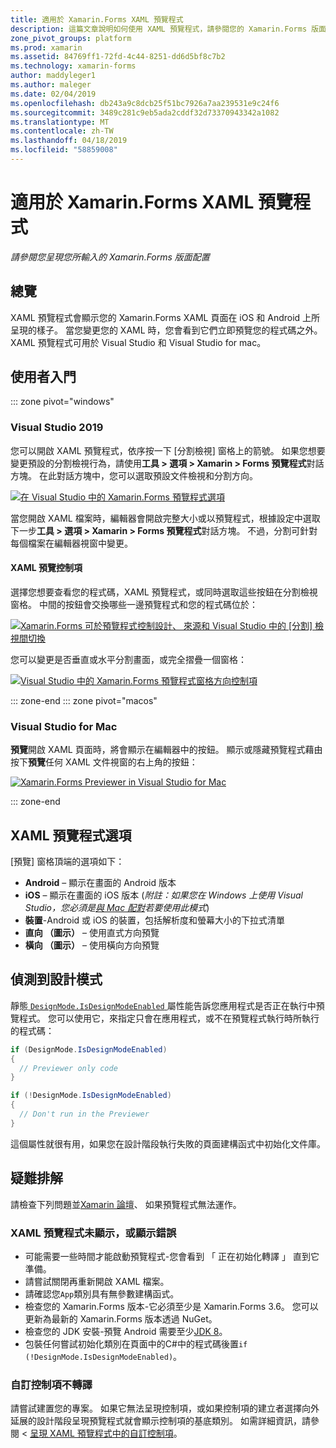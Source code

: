```yaml
---
title: 適用於 Xamarin.Forms XAML 預覽程式
description: 這篇文章說明如何使用 XAML 預覽程式，請參閱您的 Xamarin.Forms 版面配置呈現您輸入。 XAML 預覽程式可用於 Visual Studio 2019 和 Visual Studio 2019 for mac。
zone_pivot_groups: platform
ms.prod: xamarin
ms.assetid: 84769ff1-72fd-4c44-8251-dd6d5bf8c7b2
ms.technology: xamarin-forms
author: maddyleger1
ms.author: maleger
ms.date: 02/04/2019
ms.openlocfilehash: db243a9c8dcb25f51bc7926a7aa239531e9c24f6
ms.sourcegitcommit: 3489c281c9eb5ada2cddf32d73370943342a1082
ms.translationtype: MT
ms.contentlocale: zh-TW
ms.lasthandoff: 04/18/2019
ms.locfileid: "58859008"
---
```

# <a name="xaml-previewer-for-xamarinforms"></a>適用於 Xamarin.Forms XAML 預覽程式

_請參閱您呈現您所輸入的 Xamarin.Forms 版面配置_

## <a name="overview"></a>總覽

XAML 預覽程式會顯示您的 Xamarin.Forms XAML 頁面在 iOS 和 Android 上所呈現的樣子。 當您變更您的 XAML 時，您會看到它們立即預覽您的程式碼之外。 XAML 預覽程式可用於 Visual Studio 和 Visual Studio for mac。

## <a name="getting-started"></a>使用者入門

::: zone pivot="windows"

### <a name="visual-studio-2019"></a>Visual Studio 2019

您可以開啟 XAML 預覽程式，依序按一下 [分割檢視] 窗格上的箭號。 如果您想要變更預設的分割檢視行為，請使用**工具 > 選項 > Xamarin > Forms 預覽程式**對話方塊。 在此對話方塊中，您可以選取預設文件檢視和分割方向。

[![在 Visual Studio 中的 Xamarin.Forms 預覽程式選項](xaml-previewer-images/xamlp-options-vs-sm.png "選項在 Visual Studio 中的 Xamarin.Forms 預覽程式")](xaml-previewer-images/xamlp-options-vs-lg.png#lightbox)

當您開啟 XAML 檔案時，編輯器會開啟完整大小或以預覽程式，根據設定中選取 下一步**工具 > 選項 > Xamarin > Forms 預覽程式**對話方塊。 不過，分割可針對每個檔案在編輯器視窗中變更。

#### <a name="xaml-preview-controls"></a>XAML 預覽控制項

選擇您想要查看您的程式碼，XAML 預覽程式，或同時選取這些按鈕在分割檢視 窗格。 中間的按鈕會交換哪些一邊預覽程式和您的程式碼位於：

[![Xamarin.Forms 可於預覽程式控制設計、 來源和 Visual Studio 中的 [分割] 檢視間切換](xaml-previewer-images/xamlp-controls-splitview-vs-sm.png "Xamarin.Forms 預覽程式控制項加入設計、 來源和 Visual Studio 中的 [分割] 檢視之間切換")](xaml-previewer-images/xamlp-controls-splitview-vs-lg.png#lightbox)

您可以變更是否垂直或水平分割畫面，或完全摺疊一個窗格：

[![Visual Studio 中的 Xamarin.Forms 預覽程式窗格方向控制項](xaml-previewer-images/xamlp-controls-orientation-vs-sm.png "Visual Studio 中的 Xamarin.Forms 預覽程式窗格方向控制項")](xaml-previewer-images/xamlp-controls-orientation-vs-lg.png#lightbox)

::: zone-end
::: zone pivot="macos"

### <a name="visual-studio-for-mac"></a>Visual Studio for Mac

**預覽**開啟 XAML 頁面時，將會顯示在編輯器中的按鈕。 顯示或隱藏預覽程式藉由按下**預覽**任何 XAML 文件視窗的右上角的按鈕：

[![Xamarin.Forms Previewer in Visual Studio for Mac](xaml-previewer-images/xamlp-list-sml.png "Xamarin.Forms Previewer in Visual Studio for Mac")](xaml-previewer-images/xamlp-list.png#lightbox)

::: zone-end

## <a name="xaml-previewer-options"></a>XAML 預覽程式選項

[預覽] 窗格頂端的選項如下：

* **Android** – 顯示在畫面的 Android 版本
* **iOS** – 顯示在畫面的 iOS 版本 (*附註：如果您在 Windows 上使用 Visual Studio，您必須是[與 Mac 配對](~/ios/get-started/installation/windows/connecting-to-mac/index.md)若要使用此模式*)
* **裝置**-Android 或 iOS 的裝置，包括解析度和螢幕大小的下拉式清單
* **直向 （圖示）** – 使用直式方向預覽
* **橫向 （圖示）** – 使用橫向方向預覽

## <a name="detect-design-mode"></a>偵測到設計模式

靜態[ `DesignMode.IsDesignModeEnabled` ](xref:Xamarin.Forms.DesignMode.IsDesignModeEnabled)屬性能告訴您應用程式是否正在執行中預覽程式。 您可以使用它，來指定只會在應用程式，或不在預覽程式執行時所執行的程式碼：

```csharp
if (DesignMode.IsDesignModeEnabled)
{
  // Previewer only code  
}

if (!DesignMode.IsDesignModeEnabled)
{
  // Don't run in the Previewer  
}
```

這個屬性就很有用，如果您在設計階段執行失敗的頁面建構函式中初始化文件庫。

## <a name="troubleshooting"></a>疑難排解

請檢查下列問題並[Xamarin 論壇](https://forums.xamarin.com/categories/xamarin-forms)、 如果預覽程式無法運作。

### <a name="xaml-previewer-isnt-showing-or-shows-an-error"></a>XAML 預覽程式未顯示，或顯示錯誤

* 可能需要一些時間才能啟動預覽程式-您會看到 「 正在初始化轉譯 」 直到它準備。
* 請嘗試關閉再重新開啟 XAML 檔案。
* 請確認您`App`類別具有無參數建構函式。
* 檢查您的 Xamarin.Forms 版本-它必須至少是 Xamarin.Forms 3.6。 您可以更新為最新的 Xamarin.Forms 版本透過 NuGet。
* 檢查您的 JDK 安裝-預覽 Android 需要至少[JDK 8](https://www.oracle.com/technetwork/java/javase/downloads/index.html)。
* 包裝任何嘗試初始化類別在頁面中的C#中的程式碼後置`if (!DesignMode.IsDesignModeEnabled)`。

### <a name="custom-controls-arent-rendering"></a>自訂控制項不轉譯

請嘗試建置您的專案。 如果它無法呈現控制項，或如果控制項的建立者選擇向外延展的設計階段呈現預覽程式就會顯示控制項的基底類別。 如需詳細資訊，請參閱 <<c0> [ 呈現 XAML 預覽程式中的自訂控制項](render-custom-controls.md)。
